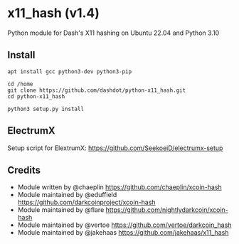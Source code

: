 x11_hash (v1.4)
===========================

Python module for Dash's X11 hashing on Ubuntu 22.04 and Python 3.10

Install
-------

```
apt install gcc python3-dev python3-pip

cd /home
git clone https://github.com/dashdot/python-x11_hash.git
cd python-x11_hash

python3 setup.py install
```

ElectrumX
---------

Setup script for ElextrumX: https://github.com/SeekoeiD/electrumx-setup

Credits
-------

* Module written by @chaeplin https://github.com/chaeplin/xcoin-hash
* Module maintained by @eduffield https://github.com/darkcoinproject/xcoin-hash
* Module maintained by @flare https://github.com/nightlydarkcoin/xcoin-hash
* Module maintained by @vertoe https://github.com/vertoe/darkcoin_hash
* Module maintained by @jakehaas https://github.com/jakehaas/x11_hash
